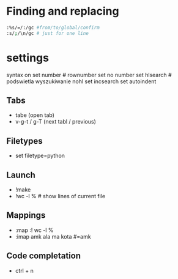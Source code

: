# Finding and replacing

```bash
:%s/=/:/gc #from/to/global/confirm
:s/;/\n/gc # just for one line 
```

# settings
syntax on
set number # rownumber
set no number
set hlsearch # podswietla wyszukiwanie nohl
set incsearch
set autoindent

## Tabs

- tabe (open tab)
- v-g-t / g-T (next tabl / previous)

## Filetypes
- set filetype=python

## Launch
- !make
- !wc -l % # show lines of current file

## Mappings
- :map <F5> :! wc -l %<CR> 
- :imap amk ala ma kota #=amk

## Code completation
- ctrl + n
